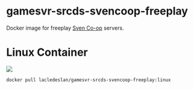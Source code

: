 # gamesvr-srcds-svencoop-freeplay
Docker image for freeplay [Sven Co-op](http://www.svencoop.com/) servers.

# Linux Container
[![](https://images.microbadger.com/badges/image/lacledeslan/gamesvr-srcds-svencoop-freeplay:linux.svg)](https://microbadger.com/images/lacledeslan/gamesvr-srcds-svencoop-freeplay:linux "Get your own image badge on microbadger.com")
```
docker pull lacledeslan/gamesvr-srcds-svencoop-freeplay:linux
```
